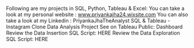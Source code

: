 Following are my projects in SQL, Python, Tableau & Excel:
You can take a look at my personal website : www.priyankajha24.wixsite.com
You can also take a look at my Linkedin : PriyankaJhaTheAnalyst
 SQL & Tableau -
Instagram Clone Data Analysis Project
See on Tableau Public: Dashboard
Review the Data Insertion SQL Script: HERE
Review the Data Exploration SQL Script: HERE
